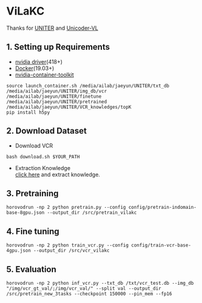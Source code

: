 # ViLaKC   

Thanks for [UNITER](https://github.com/ChenRocks/UNITER) and [Unicoder-VL](https://github.com/microsoft/Unicoder)   


## 1. Setting up Requirements   
* [nvidia driver](https://docs.nvidia.com/cuda/cuda-installation-guide-linux/index.html#package-manager-installation)(418+)   
* [Docker](https://docs.docker.com/engine/install/ubuntu/)(19.03+)
* [nvidia-container-toolkit](https://github.com/NVIDIA/nvidia-docker#quickstart)  
```
source launch_container.sh /media/ailab/jaeyun/UNITER/txt_db /media/ailab/jaeyun/UNITER/img_db/vcr /media/ailab/jaeyun/UNITER/finetune /media/ailab/jaeyun/UNITER/pretrained /media/ailab/jaeyun/UNITER/VCR_knowledges/topK
pip install h5py
```

## 2. Download Dataset   
* Download VCR   
```
bash download.sh $YOUR_PATH
```

* Extraction Knowledge   
[click here](https://github.com/jaeyun95/KnowledgeExtraction) and extract knowledge.   
 
## 3. Pretraining  
```
horovodrun -np 2 python pretrain.py --config config/pretrain-indomain-base-8gpu.json --output_dir /src/pretrain_vilakc
```

## 4. Fine tuning
```
horovodrun -np 2 python train_vcr.py --config config/train-vcr-base-4gpu.json --output_dir /src/vcr_vilakc
```

## 5. Evaluation
```
horovodrun -np 2 python inf_vcr.py --txt_db /txt/vcr_test.db --img_db "/img/vcr_gt_val/;/img/vcr_val/" --split val --output_dir /src/pretrain_new_3tasks --checkpoint 150000 --pin_mem --fp16
```